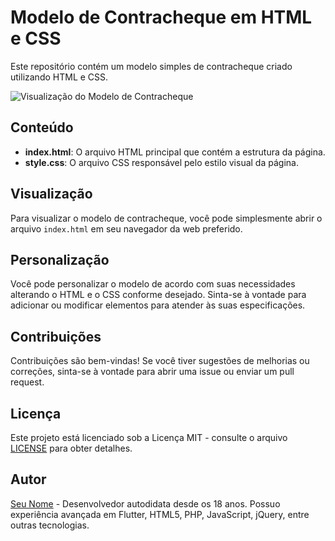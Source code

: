 # Modelo de Contracheque em HTML e CSS

Este repositório contém um modelo simples de contracheque criado utilizando HTML e CSS.

![Visualização do Modelo de Contracheque](https://i.imgur.com/wQ7Lath.png)

## Conteúdo

- **index.html**: O arquivo HTML principal que contém a estrutura da página.
- **style.css**: O arquivo CSS responsável pelo estilo visual da página.

## Visualização

Para visualizar o modelo de contracheque, você pode simplesmente abrir o arquivo `index.html` em seu navegador da web preferido.

## Personalização

Você pode personalizar o modelo de acordo com suas necessidades alterando o HTML e o CSS conforme desejado. Sinta-se à vontade para adicionar ou modificar elementos para atender às suas especificações.

## Contribuições

Contribuições são bem-vindas! Se você tiver sugestões de melhorias ou correções, sinta-se à vontade para abrir uma issue ou enviar um pull request.

## Licença

Este projeto está licenciado sob a Licença MIT - consulte o arquivo [LICENSE](LICENSE) para obter detalhes.

## Autor

[Seu Nome](https://github.com/eggcarvalho) - Desenvolvedor autodidata desde os 18 anos. Possuo experiência avançada em Flutter, HTML5, PHP, JavaScript, jQuery, entre outras tecnologias.
